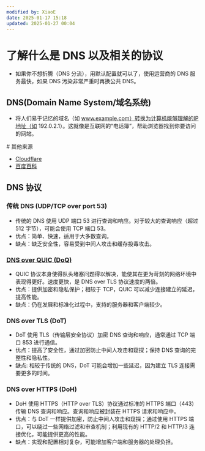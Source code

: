```yaml
---
modified by: XiaoE
date: 2025-01-17 15:18
updated: 2025-01-27 00:04
---
```

# 了解什么是 DNS 以及相关的协议
- 如果你不想折腾（DNS 分流），用默认配置就可以了，使用运营商的 DNS 服务最快，如果 DNS 污染非常严重时再换公共 DNS。

## DNS(Domain Name System/域名系统) 
- 将人们易于记忆的域名（如 www.example.com）转换为计算机能够理解的IP地址（如 192.0.2.1）。这就像是互联网的“电话簿”，帮助浏览器找到你要访问的网站。

\# 其他来源
- [Cloudflare](https://www.cloudflare-cn.com/learning/dns/what-is-a-dns-server/)
- [百度百科](https://baike.baidu.com/item/%E5%9F%9F%E5%90%8D%E7%B3%BB%E7%BB%9F/2251573)

## DNS 协议
### 传统 DNS (UDP/TCP over port 53)
- 传统的 DNS 使用 UDP 端口 53 进行查询和响应。对于较大的查询响应（超过 512 字节），可能会使用 TCP 端口 53。
- 优点：简单、快速，适用于大多数查询。
- 缺点：缺乏安全性，容易受到中间人攻击和缓存投毒攻击。

### [DNS over QUIC (DoQ)](https://zh.wikipedia.org/wiki/DNS_over_QUIC)
- QUIC 协议本身使得队头堵塞问题得以解决，能使其在更为苛刻的网络环境中表现得更好。速度更快，是 DNS over TLS 协议速度的两倍。
- 优点：提供加密和隐私保护；相较于 TCP，QUIC 可以减少连接建立的延迟，提高性能。
- 缺点：仍在发展和标准化过程中，支持的服务器和客户端较少。

### DNS over TLS (DoT)
- DoT 使用 TLS（传输层安全协议）加密 DNS 查询和响应，通常通过 TCP 端口 853 进行通信。
- 优点：提高了安全性，通过加密防止中间人攻击和窥探；保持 DNS 查询的完整性和隐私性。
- 缺点: 相较于传统的 DNS，DoT 可能会增加一些延迟，因为建立 TLS 连接需要更多的时间。

### DNS over HTTPS (DoH)
- DoH 使用 HTTPS（HTTP over TLS）协议通过标准的 HTTPS 端口（443）传输 DNS 查询和响应。查询和响应被封装在 HTTPS 请求和响应中。
- 优点：与 DoT 一样提供加密，防止中间人攻击和窥探；通过使用 HTTPS 端口，可以绕过一些网络过滤和审查机制；利用现有的 HTTP/2 和 HTTP/3 连接优化，可能提供更高的性能。
- 缺点：实现和配置相对复杂，可能增加客户端和服务器的处理负担。

